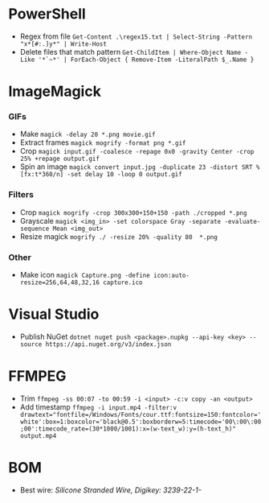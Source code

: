 # PowerShell
- Regex from file `Get-Content .\regex15.txt | Select-String -Pattern "x*[#:.]y*" | Write-Host`
- Delete files that match pattern ``Get-ChildItem | Where-Object Name -Like '*`~*' | ForEach-Object { Remove-Item -LiteralPath $_.Name }``

# ImageMagick
### GIFs
- Make `magick -delay 20 *.png movie.gif`
- Extract frames `magick mogrify -format png *.gif`
- Crop `magick input.gif -coalesce -repage 0x0 -gravity Center -crop 25% +repage output.gif`
- Spin an image `magick convert input.jpg -duplicate 23 -distort SRT %[fx:t*360/n] -set delay 10 -loop 0 output.gif`
### Filters
- Crop `magick mogrify -crop 300x300+150+150 -path ./cropped *.png`
- Grayscale `magick <img_in> -set colorspace Gray -separate -evaluate-sequence Mean <img_out>`
- Resize magick `mogrify ./ -resize 20% -quality 80  *.png`
### Other
- Make icon `magick Capture.png -define icon:auto-resize=256,64,48,32,16 capture.ico`

# Visual Studio
- Publish NuGet `dotnet nuget push <package>.nupkg --api-key <key> --source https://api.nuget.org/v3/index.json`

# FFMPEG
- Trim `ffmpeg -ss 00:07 -to 00:59 -i <input> -c:v copy -an <output>`
- Add timestamp `ffmpeg -i input.mp4 -filter:v drawtext="fontfile=/Windows/Fonts/cour.ttf:fontsize=150:fontcolor='white':box=1:boxcolor='black@0.5':boxborderw=5:timecode='00\:00\:00;00':timecode_rate=(30*1000/1001):x=(w-text_w):y=(h-text_h)" output.mp4`

# BOM
- Best wire: *Silicone Stranded Wire, Digikey: 3239-22-1-*
